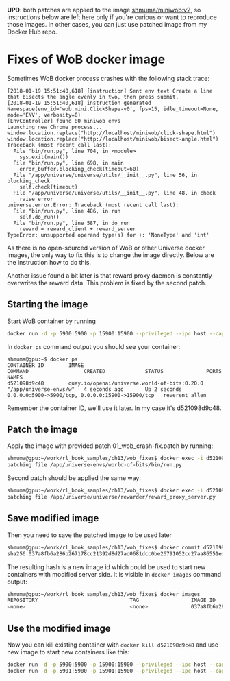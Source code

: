 **UPD**: both patches are applied to the image [shmuma/miniwob:v2](https://hub.docker.com/r/shmuma/miniwob/), so instructions below are left here only if you're curious or want to reproduce those images. In other cases, you can just use patched image from my Docker Hub repo.

# Fixes of WoB docker image

Sometimes WoB docker process crashes with the following stack trace:
```
[2018-01-19 15:51:40,618] [instruction] Sent env text Create a line that bisects the angle evenly in two, then press submit.
[2018-01-19 15:51:40,618] instruction generated
Namespace(env_id='wob.mini.ClickShape-v0', fps=15, idle_timeout=None, mode='ENV', verbosity=0)
[EnvController] found 80 miniwob envs
Launching new Chrome process...
window.location.replace("http://localhost/miniwob/click-shape.html")
window.location.replace("http://localhost/miniwob/bisect-angle.html")
Traceback (most recent call last):
  File "bin/run.py", line 704, in <module>
    sys.exit(main())
  File "bin/run.py", line 698, in main
    error_buffer.blocking_check(timeout=60)
  File "/app/universe/universe/utils/__init__.py", line 56, in blocking_check
    self.check(timeout)
  File "/app/universe/universe/utils/__init__.py", line 48, in check
    raise error
universe.error.Error: Traceback (most recent call last):
  File "bin/run.py", line 486, in run
    self.do_run()
  File "bin/run.py", line 587, in do_run
    reward = reward_client + reward_server
TypeError: unsupported operand type(s) for +: 'NoneType' and 'int'
```

As there is no open-sourced version of WoB or other Universe docker images,
 the only way to fix this is to change the image directly. Below are the
 instruction how to do this.

Another issue found a bit later is that reward proxy daemon is constantly overwrites the reward data.
This problem is fixed by the second patch.

## Starting the image

Start WoB container by running
```bash
docker run -d -p 5900:5900 -p 15900:15900 --privileged --ipc host --cap-add SYS_ADMIN quay.io/openai/universe.world-of-bits:0.20.0
```

In ``docker ps`` command output you should see your container:
```text
shmuma@gpu:~$ docker ps
CONTAINER ID        IMAGE                                          COMMAND                  CREATED             STATUS              PORTS                                              NAMES
d521098d9c48        quay.io/openai/universe.world-of-bits:0.20.0   "/app/universe-envs/w"   4 seconds ago       Up 2 seconds        0.0.0.0:5900->5900/tcp, 0.0.0.0:15900->15900/tcp   reverent_allen
```

Remember the container ID, we'll use it later. In my case it's d521098d9c48.

## Patch the image

Apply the image with provided patch 01_wob_crash-fix.patch by running:
```bash
shmuma@gpu:~/work/rl_book_samples/ch13/wob_fixes$ docker exec -i d521098d9c48 patch -d / /app/universe-envs/world-of-bits/bin/run.py < 01_wob_crash-fix.patch
patching file /app/universe-envs/world-of-bits/bin/run.py
```

Second patch should be applied the same way:
```bash
shmuma@gpu:~/work/rl_book_samples/ch13/wob_fixes$ docker exec -i d521098d9c48 patch -d / /app/universe/universe/rewarder/reward_proxy_server.py < 02_reward_proxy_append_rewards.patch
patching file /app/universe/universe/rewarder/reward_proxy_server.py
```

## Save modified image

Then you need to save the patched image to be used later
```bash
shmuma@gpu:~/work/rl_book_samples/ch13/wob_fixes$ docker commit d521098d9c48
sha256:037a8fb6a286b267178cc21392d8d27ad0681dcc0be26791052cc27aa86551ed
```

The resulting hash is a new image id which could be used to start new containers with modified server side.
It is visible in ``docker images`` command output:
```bash
shmuma@gpu:~/work/rl_book_samples/ch13/wob_fixes$ docker images
REPOSITORY                              TAG                 IMAGE ID            CREATED              SIZE
<none>                                  <none>              037a8fb6a286        About a minute ago   1.855 GB
```

## Use the modified image

Now you can kill existing container with ``docker kill d521098d9c48`` and use new
image to start new containers like this:
```bash
docker run -d -p 5900:5900 -p 15900:15900 --privileged --ipc host --cap-add SYS_ADMIN 037a8fb6a286
docker run -d -p 5901:5900 -p 15901:15900 --privileged --ipc host --cap-add SYS_ADMIN 037a8fb6a286
```
